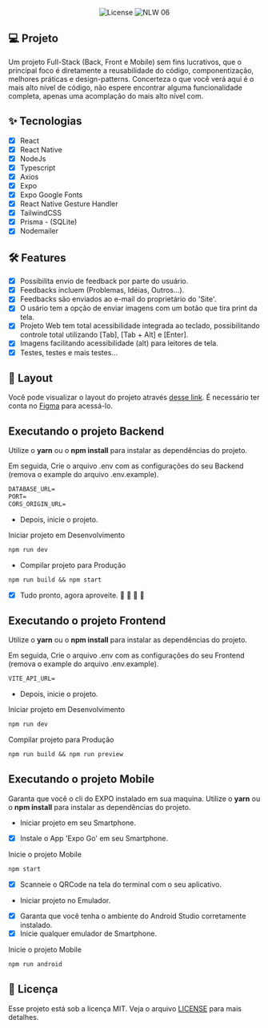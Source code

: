 <!-- 
    <h1 align="center">
        <img alt="GamePlay" height="80" title="Plant Manager" src=".github/logo.png" />
    </h1>
-->
<p align="center">
  <img alt="License" src="https://img.shields.io/static/v1?label=license&message=MIT&color=E51C44&labelColor=0A1033">

 <img src="https://img.shields.io/static/v1?label=NLW&message=06&color=E51C44&labelColor=0A1033" alt="NLW 06" />
</p>

<!-- ![cover](.github/cover.png?style=flat) -->


## 💻 Projeto
Um projeto Full-Stack (Back, Front e Mobile) sem fins lucrativos, que o principal foco é diretamente a reusabilidade do código, componentização, melhores práticas e design-patterns.
Concerteza o que você verá aqui é o mais alto nível de código, não espere encontrar alguma funcionalidade completa, apenas uma acomplação do mais alto nível com.

## ✨ Tecnologias

-   [x] React
-   [x] React Native
-   [x] NodeJs
-   [x] Typescript
-   [x] Axios
-   [x] Expo
-   [x] Expo Google Fonts
-   [x] React Native Gesture Handler
-   [x] TailwindCSS
-   [x] Prisma - (SQLite)
-   [x] Nodemailer

## :hammer_and_wrench: Features 

-   [x] Possibilita envio de feedback por parte do usuário.
-   [x] Feedbacks incluem (Problemas, Idéias, Outros...).
-   [x] Feedbacks são enviados ao e-mail do proprietário do 'Site'.
-   [x] O usário tem a opção de enviar imagens com um botão que tira print da tela.
-   [x] Projeto Web tem total acessibilidade integrada ao teclado, possibilitando controle total utilizando [Tab], [Tab + Alt] e [Enter].
-   [x] Imagens facilitando acessibilidade (alt) para leitores de tela.
-   [x] Testes, testes e mais testes...

## 🔖 Layout

Você pode visualizar o layout do projeto através [desse link](https://www.figma.com/file/ZQhMZ3drdflpbMhwAaVtAz/Feedback-Widget-(Community)?node-id=100%3A2114). É necessário ter conta no [Figma](http://figma.com/) para acessá-lo.


## Executando o projeto Backend

Utilize o **yarn** ou o **npm install** para instalar as dependências do projeto.

Em seguida, Crie o arquivo .env com as configurações do seu Backend (remova o example do arquivo .env.example).
 
 ```cl
DATABASE_URL=
PORT=
CORS_ORIGIN_URL=
```

 - Depois, inicie o projeto.

Iniciar projeto em Desenvolvimento
```cl
npm run dev
```

 - Compilar projeto para Produção
```cl
npm run build && npm start
```

- [x] Tudo pronto, agora aproveite. :tada: :tada: :tada: :tada: 

## Executando o projeto Frontend

Utilize o **yarn** ou o **npm install** para instalar as dependências do projeto.

Em seguida, Crie o arquivo .env com as configurações do seu Frontend (remova o example do arquivo .env.example).
 
 ```cl
VITE_API_URL=
```

 - Depois, inicie o projeto.

Iniciar projeto em Desenvolvimento
```cl
npm run dev
```

Compilar projeto para Produção
```cl
npm run build && npm run preview
```

## Executando o projeto Mobile

Garanta que você o cli do EXPO instalado em sua maquina.
Utilize o **yarn** ou o **npm install** para instalar as dependências do projeto.

- Iniciar projeto em seu Smartphone.

-   [x] Instale o App 'Expo Go' em seu Smartphone.

Inicie o projeto Mobile
```cl
npm start
```

-   [x] Scanneie o QRCode na tela do terminal com o seu aplicativo.

- Iniciar projeto no Emulador.

-   [x] Garanta que você tenha o ambiente do Android Studio corretamente instalado.
-   [x] Inicie qualquer emulador de Smartphone.

Inicie o projeto Mobile
```cl
npm run android
```



## 📄 Licença

Esse projeto está sob a licença MIT. Veja o arquivo [LICENSE](LICENSE.md) para mais detalhes.

<br />